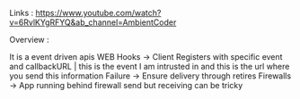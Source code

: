 Links : https://www.youtube.com/watch?v=6RvlKYgRFYQ&ab_channel=AmbientCoder

Overview :

It is a event driven apis
WEB Hooks -> Client Registers with specific event and callbackURL | this is the event I am intrusted in and this is the url where you send this information
Failure -> Ensure delivery through retires
Firewalls -> App running behind firewall send but receiving can be tricky
